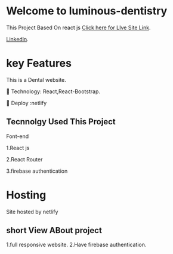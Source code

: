 # Welcome to luminous-dentistry

This Project Based On react js [Click here for LIve Site Link]().

[Linkedin](https://www.linkedin.com/in/masudtalukdar/).

# key Features

This is a Dental website.

 Technology: React,React-Bootstrap.

 Deploy :netlify

## Tecnnolgy Used This Project

Font-end

1.React js

2.React Router

3.firebase authentication

# Hosting

Site hosted by netlify

## short View ABout project

1.full responsive website.
2.Have firebase authentication.
